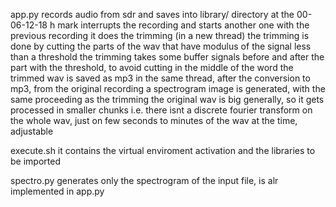 app.py
records audio from sdr and saves into library/ directory
at the 00-06-12-18 h mark interrupts the recording and starts another one
with the previous recording it does the trimming (in a new thread)
the trimming is done by cutting the parts of the wav that have modulus of the signal less than a threshold
the trimming takes some buffer signals before and after the part with the threshold, to avoid cutting in the middle of the word
the trimmed wav is saved as mp3
in the same thread, after the conversion to mp3, from the original recording a spectrogram image is generated, with the same proceeding as the trimming
the original wav is big generally, so it gets processed in smaller chunks i.e. there isnt a discrete fourier transform on the whole wav, 
just on few seconds to minutes of the wav at the time, adjustable

execute.sh 
it contains the virtual enviroment activation and the libraries to be imported

spectro.py
generates only the spectrogram of the input file, is alr implemented in app.py

